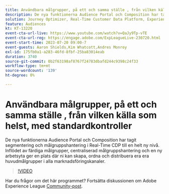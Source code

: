 ```yaml
---
title: Användbara målgrupper, på ett och samma ställe ​, från vilken källa som helst, med standardkontroller
description: De nya funktionerna Audience Portal och Composition har tagit segmentering och målgruppshantering i Real-Time CDP till en helt ny nivå. Inflödet av färdiga målgrupper, centraliserad målgruppshantering och en ny arbetsyta ger en plats där ni kan skapa, ordna och distribuera era era huvudmålgrupper i alla marknadsföringskanaler.
solution: Journey Optimizer, Real-Time Customer Data Platform, Experience Platform
feature: Audiences
kt: KT-13220
event-cta-url-live: https://www.youtube.com/watch?v=QaJy9Tp-vTE
event-cta-url-reg: https://engage.adobe.com/ExpLeagueLive-230720.html
event-start-time: 2023-07-20 09:00-7
event-guests: Aaron Shields,Kim Whatcott,Andres Monroy
exl-id: 175fb0a1-a283-46fd-8fbf-25ba83014eab
duration: 3740
source-git-commit: 0b2f63198af8767f24783dbafd244c9398c24f33
workflow-type: tm+mt
source-wordcount: '139'
ht-degree: 0%

---
```


# Användbara målgrupper, på ett och samma ställe &#x200B;, från vilken källa som helst, med standardkontroller

De nya funktionerna Audience Portal och Composition har tagit segmentering och målgruppshantering i Real-Time CDP till en helt ny nivå. Inflödet av färdiga målgrupper, centraliserad målgruppshantering och en ny arbetsyta ger en plats där ni kan skapa, ordna och distribuera era era huvudmålgrupper i alla marknadsföringskanaler.

>[!VIDEO](https://video.tv.adobe.com/v/3421425/?quality=12&learn=on)

Har du frågor om det här programmet? Fortsätta diskussionen om Adobe Experience League [Community-post](https://experienceleaguecommunities.adobe.com/t5/adobe-experience-platform/experience-league-live-post-session-discussion-actionable/m-p/607073#M366).

